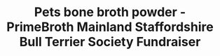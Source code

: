 ---
title: "Pets bone broth powder - PrimeBroth Mainland Staffordshire Bull Terrier Society Fundraiser"
description: "Pets bone broth powder PrimeBroth, NZ's animal based wellness drink for pets"
type: custom
layout: products/pets-powder-charity
charity: Mainland Staffordshire Bull Terrier Society
pgurl: mainland-staffordshire-bull-terrier-society
pricesmalllink: price_1PYxIMABkrUo6tgOyTvOwrPl
pricemediumlink: price_1PYxIiABkrUo6tgOPrij2rlN
pricelargelink: price_1PYxJ6ABkrUo6tgOtJcUbQaI
---